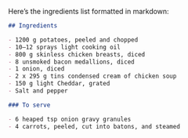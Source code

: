 Here’s the ingredients list formatted in markdown:

```markdown
## Ingredients

- 1200 g potatoes, peeled and chopped
- 10–12 sprays light cooking oil
- 800 g skinless chicken breasts, diced
- 8 unsmoked bacon medallions, diced
- 1 onion, diced
- 2 x 295 g tins condensed cream of chicken soup
- 150 g light Cheddar, grated
- Salt and pepper

### To serve

- 6 heaped tsp onion gravy granules
- 4 carrots, peeled, cut into batons, and steamed
```